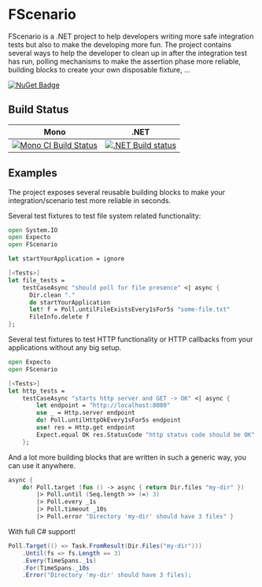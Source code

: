 # FScenario

FScenario is a .NET project to help developers writing more safe integration tests but also to make the developing more fun.
The project contains several ways to help the developer to clean up in after the integration test has run, polling mechanisms to make the assertion phase more reliable, building blocks to create your own disposable fixture, ...

[![NuGet Badge](https://buildstats.info/nuget/fscenario)](https://www.nuget.org/packages/fscenario)

## Build Status

| Mono                                                                                                                                     | .NET                                                                                                                                                                              |
| ---------------------------------------------------------------------------------------------------------------------------------------- | --------------------------------------------------------------------------------------------------------------------------------------------------------------------------------- |
| [![Mono CI Build Status](https://img.shields.io/travis/stijnmoreels/FScenario/master.svg)](https://travis-ci.org/stijnmoreels/FScenario) | [![.NET Build status](https://ci.appveyor.com/api/projects/status/d95a93ywn48ldiss/branch/master?svg=true)](https://ci.appveyor.com/project/stijnmoreels/fscenario/branch/master) |



## Examples

The project exposes several reusable building blocks to make your integration/scenario test more reliable in seconds.

Several test fixtures to test file system related functionality:

```fsharp
open System.IO
open Expecto
open FScenario

let startYourApplication = ignore

[<Tests>]
let file_tests =
    testCaseAsync "should poll for file presence" <| async {
      Dir.clean "."
      do startYourApplication
      let! f = Poll.untilFileExistsEvery1sFor5s "some-file.txt"
      FileInfo.delete f
};
```

Several test fixtures to test HTTP functionality or HTTP callbacks from your applications without any big setup.

```fsharp
open Expecto
open FScenario

[<Tests>]
let http_tests =
    testCaseAsync "starts http server and GET -> OK" <| async {
        let endpoint = "http://localhost:8080"
        use _ = Http.server endpoint
        do! Poll.untilHttpOkEvery1sFor5s endpoint
        use! res = Http.get endpoint
        Expect.equal OK res.StatusCode "http status code should be OK"
    };
```

And a lot more building blocks that are written in such a generic way, you can use it anywhere.

```fsharp
async {
    do! Poll.target (fun () -> async { return Dir.files "my-dir" })
        |> Poll.until (Seq.length >> (=) 3)
        |> Poll.every _1s
        |> Poll.timeout _10s
        |> Poll.error "Directory 'my-dir' should have 3 files" }
```

With full C# support!

```csharp
Poll.Target(() => Task.FromResult(Dir.Files("my-dir")))
    .Until(fs => fs.Length == 3)
    .Every(TimeSpans._1s)
    .For(TimeSpans._10s
    .Error("Directory 'my-dir' should have 3 files);
```

